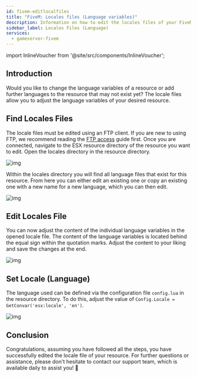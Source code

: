 ```yaml
---
id: fivem-editlocalfiles
title: "FiveM: Locales files (Language variables)"
description: Information on how to edit the locales files of your FiveM server from ZAP-Hosting - ZAP-Hosting.com documentation
sidebar_label: Locales Files (Language)
services:
  - gameserver-fivem
---
```


import InlineVoucher from '@site/src/components/InlineVoucher';



## Introduction

Would you like to change the language variables of a resource or add further languages to the resource that may not exist yet? The locale files allow you to adjust the language variables of your desired resource. 

<InlineVoucher />



## Find Locales Files

The locale files must be edited using an FTP client. If you are new to using FTP, we recommend reading the [FTP access](gameserver-ftpaccess.md) guide first. Once you are connected, navigate to the ESX resource directory of the resource you want to edit. Open the locales directory in the resource directory. 

![img](https://screensaver01.zap-hosting.com/index.php/s/wZmADsGGNzEseH4/download)

Within the locales directory you will find all language files that exist for this resource. From here you can either edit an existing one or copy an existing one with a new name for a new language, which you can then edit. 

![img](https://screensaver01.zap-hosting.com/index.php/s/5GxWeFRZSxRDn3w/preview)

## Edit Locales File

You can now adjust the content of the individual language variables in the opened locale file. The content of the language variables is located behind the equal sign within the quotation marks. Adjust the content to your liking and save the changes at the end. 

![img](https://screensaver01.zap-hosting.com/index.php/s/FBDP2rBKabx3NEF/preview)



## Set Locale (Language)

The language used can be defined via the configuration file `config.lua` in the resource directory. To do this, adjust the value of `Config.Locale = GetConvar('esx:locale', 'en')`. 

![img](https://screensaver01.zap-hosting.com/index.php/s/b3HkR9Qez5Pb7re/preview)



## Conclusion

Congratulations, assuming you have followed all the steps, you have successfully edited the locale file of your resource.  For further questions or assistance, please don't hesitate to contact our support team, which is available daily to assist you! 🙂

<InlineVoucher />
